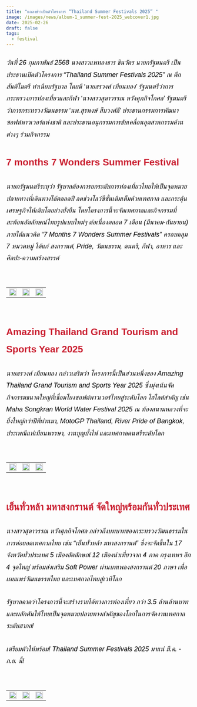 ```yaml
---
title: "แถลงข่าวเปิดตัวโครงการ “Thailand Summer Festivals 2025” "
image: /images/news/album-1_summer-fest-2025_webcover1.jpg
date: 2025-02-26
draft: false
tags:
  - festival
---
```

<style>
    body {
        color: black;
    }

    h3 {
        color: #ca2031;
        font-family: "IBM Plex Sans Thai", sans-serif;
        font-weight: bold;
        font-size: 26px;
        line-height: 1.8;
    }

    h4 {
        color: black;
        font-family: "IBM Plex Sans Thai", sans-serif;
        font-weight: bold;
        font-size: 20px;
        line-height: 1.8;
    }

h5 {
        color: black;
        font-family: "sarabun", sans-serif;
        font-weight: lighter;
        font-size: 18px;
        line-height: 1.8;
    }
</style>

##### วันที่ 26 กุมภาพันธ์ 2568 นางสาวแพทองธาร ชินวัตร นายกรัฐมนตรี เป็นประธานเปิดตัวโครงการ “Thailand Summer Festivals 2025” ณ ตึกสันติไมตรี ทำเนียบรัฐบาล โดยมี ‘นายสรวงศ์ เทียนทอง’ รัฐมนตรีว่าการกระทรวงการท่องเที่ยวและกีฬา ‘นางสาวสุดาวรรณ หวังศุภกิจโกศล’ รัฐมนตรีว่าการกระทรวงวัฒนธรรม ‘นพ.สุรพงษ์ สืบวงศ์ลี’ ประธานกรรมการพัฒนาซอฟต์พาวเวอร์แห่งชาติ และประธานอนุกรรมการขับเคลื่อนอุตสาหกรรมด้านต่างๆ ร่วมกิจกรรม

### 7 months 7 Wonders Summer Festival

##### นายกรัฐมนตรีระบุว่า รัฐบาลต้องการยกระดับการท่องเที่ยวไทยให้เป็นจุดหมายปลายทางที่เดินทางได้ตลอดปี ลดช่วงโลว์ซีซั่นเติมเต็มด้วยเทศกาล และกระตุ้นเศรษฐกิจให้เติบโตอย่างยั่งยืน โดยโครงการนี้จะจัดเทศกาลและกิจกรรมที่สะท้อนอัตลักษณ์ไทยรูปแบบใหม่ๆ ต่อเนื่องตลอด 7 เดือน (มีนาคม-กันยายน) ภายใต้แนวคิด “7 Months 7 Wonders Summer Festivals” ครอบคลุม 7 หมวดหมู่ ได้แก่ สงกรานต์, Pride, วัฒนธรรม, ดนตรี, กีฬา, อาหาร และศิลปะ-ความสร้างสรรค์ 

<p><br></p>
<table style="width: 100%; border-collapse: collapse; border: 0px solid rgb(255, 255, 255);">
    <tbody>
        <tr>
            <td style="width: 33.3333%; border: 0px solid rgb(255, 255, 255);"><img src="/images/album-1_summer-fest-2025_x_5.jpg" style="width: 100%;object-fit;"><br></td>
            <td style="width: 33.3333%; border: 0px solid rgb(255, 255, 255);"><img src="/images/album-1_summer-fest-2025_x_6.jpg" style="width: 100%;object-fit;"><br></td>
            <td style="width: 33.3333%; border: 0px solid rgb(255, 255, 255);"><img src="/images/album-1_summer-fest-2025_x_9.jpg" style="width: 100%;object-fit;"><br></td>
        </tr> </tr>
    </tbody>
</table>

<p><br></p>

### Amazing Thailand Grand Tourism and Sports Year 2025

##### นายสรวงศ์ เทียนทอง กล่าวเสริมว่า โครงการนี้เป็นส่วนหนึ่งของ Amazing Thailand Grand Tourism and Sports Year 2025 ซึ่งมุ่งเน้นจัดกิจกรรมขนาดใหญ่ที่เชื่อมโยงซอฟต์พาวเวอร์ไทยสู่ระดับโลก ไฮไลต์สำคัญ เช่น Maha Songkran World Water Festival 2025 ณ ท้องสนามหลวงที่จะยิ่งใหญ่กว่าปีที่ผ่านมา, MotoGP Thailand, River Pride of Bangkok, ประเพณีแห่เทียนพรรษา, งานบุญบั้งไฟ และเทศกาลดนตรีระดับโลก

<p><br></p>
<table style="width: 100%; border-collapse: collapse; border: 0px solid rgb(255, 255, 255);">
    <tbody>
        <tr>
            <td style="width: 33.3333%; border: 0px solid rgb(255, 255, 255);"><img src="/images/album-1_summer-fest-2025_x_3.jpg" style="width: 100%;object-fit;"><br></td>
            <td style="width: 33.3333%; border: 0px solid rgb(255, 255, 255);"><img src="/images/album-1_summer-fest-2025_x_2.jpg" style="width: 100%;object-fit;"><br></td>
            <td style="width: 33.3333%; border: 0px solid rgb(255, 255, 255);"><img src="/images/album-1_summer-fest-2025_x_4.jpg" style="width: 100%;object-fit;"><br></td>
        </tr> </tr>
    </tbody>
</table>

<p><br></p>

### เย็นทั่วหล้า มหาสงกรานต์ จัดใหญ่พร้อมกันทั่วประเทศ

##### นางสาวสุดาวรรณ หวังศุภกิจโกศล กล่าวถึงบทบาทของกระทรวงวัฒนธรรมในการต่อยอดเทศกาลไทย เช่น “เย็นทั่วหล้า มหาสงกรานต์” ซึ่งจะจัดขึ้นใน 17 จังหวัดทั่วประเทศ 5 เมืองอัตลักษณ์ 12 เมืองน่าเที่ยวจาก 4 ภาค กรุงเทพฯ อีก 4 จุดใหญ่ พร้อมส่งเสริม Soft Power ผ่านบทเพลงสงกรานต์ 20 ภาษา เพื่อเผยแพร่วัฒนธรรมไทย และเทศกาลไทยสู่เวทีโลก

##### รัฐบาลคาดว่าโครงการนี้จะสร้างรายได้ทางการท่องเที่ยว กว่า 3.5 ล้านล้านบาท และผลักดันให้ไทยเป็นจุดหมายปลายทางสำคัญของโลกในการจัดงานเทศกาลระดับสากล!

##### เตรียมตัวให้พร้อม! Thailand Summer Festivals 2025 มาแน่ มี.ค. - ก.ย. นี้! 

<p><br></p>
<table style="width: 100%; border-collapse: collapse; border: 0px solid rgb(255, 255, 255);">
    <tbody>
        <tr>
            <td style="width: 33.3333%; border: 0px solid rgb(255, 255, 255);"><img src="/images/album-1_summer-fest-2025_x_7.jpg" style="width: 100%;object-fit;"><br></td>
            <td style="width: 33.3333%; border: 0px solid rgb(255, 255, 255);"><img src="/images/album-1_summer-fest-2025_x_12.jpg" style="width: 100%;object-fit;"><br></td>
            <td style="width: 33.3333%; border: 0px solid rgb(255, 255, 255);"><img src="/images/album-1_summer-fest-2025_x_11.jpg" style="width: 100%;object-fit;"><br></td>
        </tr> </tr>
    </tbody>
</table>

<p><br></p>
